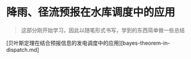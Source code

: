 # 降雨、径流预报在水库调度中的应用
> 这部分刚开始学习，因此以随笔形式书写，学到的东西简单做一些总结

[贝叶斯定理在结合预报信息的发电调度中的应用][bayes-theorem-in-dispatch.md]
